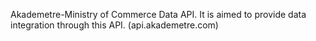 Akademetre-Ministry of Commerce Data API. It is aimed to provide data integration through this API. (api.akademetre.com)
